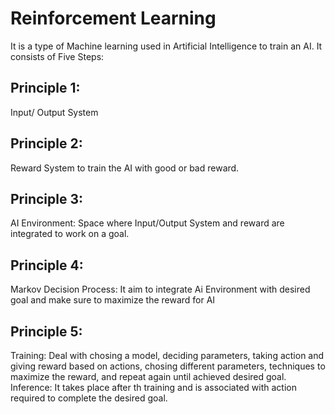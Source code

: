 # Reinforcement Learning

It is a type of Machine learning used in Artificial Intelligence to train an AI. It consists of Five Steps:

## Principle 1:
Input/ Output System

## Principle 2:
Reward System to train the AI with good or bad reward.

## Principle 3:
AI Environment: Space where Input/Output System and reward are integrated to work on a goal.

## Principle 4:
Markov Decision Process: It aim to integrate Ai Environment with desired goal and make sure to maximize the reward for AI 

## Principle 5:
Training: Deal with chosing a model, deciding parameters, taking action and giving reward based on actions, chosing different parameters, techniques to maximize the reward, and repeat again until achieved desired goal.             
Inference: It takes place after th training and is associated with action required to complete the desired goal.
